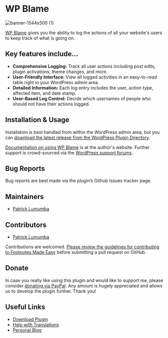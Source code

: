 # WP Blame

![banner-1544x500 (1)](https://github.com/wpcorner/wp-blame/assets/97313939/945c79a4-cc0e-426b-afb4-a0bcb43dc65a)


[WP Blame](https://wordpress.org/plugins/wp-blame/) gives you the ability to log the actions of all your website's users to keep track of what is going on.

## Key features include…

* **Comprehensive Logging:** Track all user actions including post edits, plugin activations, theme changes, and more.
* **User-Friendly Interface:** View all logged activities in an easy-to-read table right in your WordPress admin area.
* **Detailed Information:** Each log entry includes the user, action type, affected item, and date stamp.
* **User-Based Log Control:** Decide which usernames of people who should not have their actions logged.

## Installation & Usage

Installation is best handled from within the WordPress admin area, but you can [download the latest release from the WordPress Plugin Directory](https://wordpress.org/plugins/wp-blame/).

[Documentation on using WP Blame](https://wpcorner.co/wp-blame) is at the author's website. Further support is crowd-sourced via the [WordPress support forums](https://wordpress.org/support/plugin/wp-blame/).

## Bug Reports

Bug reports are best made via the plugin’s Github Issues tracker page.

## Maintainers

- [Patrick Lumumba](https://github.com/lumumbapl)

## Contributors

- [Patrick Lumumba](https://github.com/lumumbapl)

Contributions are welcomed. [Please review the guidelines for contributing to Footnotes Made Easy](https://github.com/wpcorner/wp-blame/blob/main/CONTRIBUTING.md) before submitting a pull request on GitHub.

## Donate

In case you really like using this plugin and would like to support me, please consider [donating via PayPal](https://wpcorner.co/donate/). Any amount is hugely appreciated and allows us to develop the plugin further. Thank you!

## Useful Links

- [Download Plugin](https://wordpress.org/plugins/wp-blame/)
- [Help with Translations](https://translate.wordpress.org/projects/wp-plugins/wp-blame)
- [Personal Blog](http://www.wpcorner.co)
